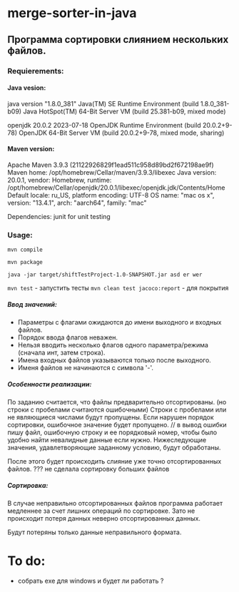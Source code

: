# merge-sorter-in-java
## Программа сортировки слиянием нескольких файлов.

### Requierements:

#### Java vesion:

java version "1.8.0_381"
Java(TM) SE Runtime Environment (build 1.8.0_381-b09)
Java HotSpot(TM) 64-Bit Server VM (build 25.381-b09, mixed mode)

openjdk 20.0.2 2023-07-18
OpenJDK Runtime Environment (build 20.0.2+9-78)
OpenJDK 64-Bit Server VM (build 20.0.2+9-78, mixed mode, sharing)

#### Maven version:

Apache Maven 3.9.3 (21122926829f1ead511c958d89bd2f672198ae9f)
Maven home: /opt/homebrew/Cellar/maven/3.9.3/libexec
Java version: 20.0.1, vendor: Homebrew, runtime: /opt/homebrew/Cellar/openjdk/20.0.1/libexec/openjdk.jdk/Contents/Home
Default locale: ru_US, platform encoding: UTF-8
OS name: "mac os x", version: "13.4.1", arch: "aarch64", family: "mac"


Dependencies:
junit for unit testing


### Usage:

`mvn compile`

`mvn package`

`java -jar target/shiftTestProject-1.0-SNAPSHOT.jar asd er wer`



`mvn test` - запустить тесты
`mvn clean test jacoco:report` - для покрытия



##### Ввод значений:
- Параметры с флагами ожидаются до имени выходного и входных файлов.
- Порядок ввода флагов неважен.
- Нельзя вводить несколько флагов одного параметра/режима (сначала инт, затем строка).
- Имена входных файлов указываются только после выходного.
- Именя файлов не начинаются с символа '-'.


##### Особенности реализации:
По заданию считается, что файлы предварительно отсортированы.
(но строки с пробелами считаются ошибочными)
Строки с пробелами или не являющиеся числами будут пропущены.
Если нарушен порядок сортировки, ошибочное значение будет пропущено.
// в вывод ошибки пишу файл, ошибочную строку и ее порядковый номер, чтобы было удобно найти невалидные данные если нужно.
Нижеследующие значения, удавлетворяющие заданному условию, будут обработаны.

После этого будет происходить слияние уже точно отсортированных файлов. ??? не сделала сортировку больших файлов


##### Сортировка:

В случае неправильно отсортированных файлов программа работает медленнее за счет лишних операций по сортировке.
Зато не происходит потеря данных неверно отсортированных данных.

Будут потеряны только данные неправильного формата.


# To do:
- собрать exe для windows и будет ли работать ?